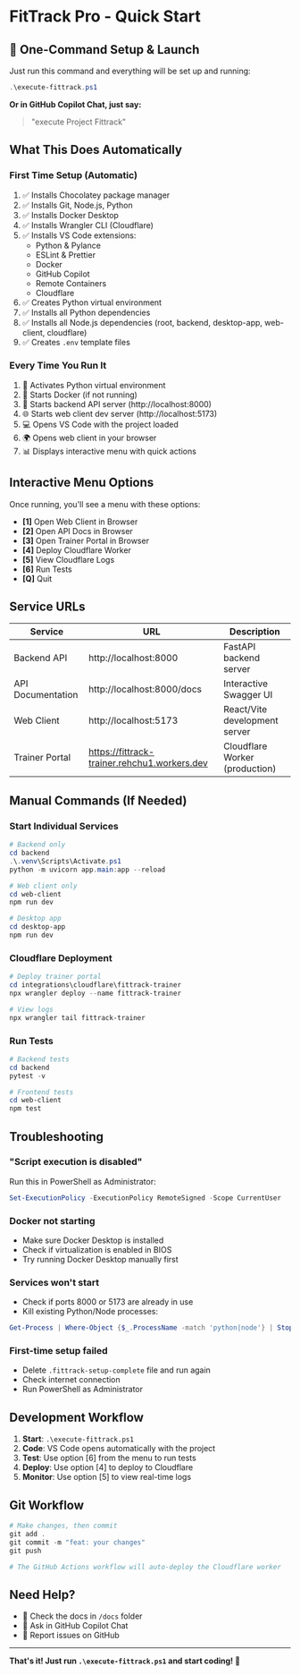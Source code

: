# FitTrack Pro - Quick Start

## 🚀 One-Command Setup & Launch

Just run this command and everything will be set up and running:

```powershell
.\execute-fittrack.ps1
```

**Or in GitHub Copilot Chat, just say:**
> "execute Project Fittrack"

## What This Does Automatically

### First Time Setup (Automatic)
1. ✅ Installs Chocolatey package manager
2. ✅ Installs Git, Node.js, Python
3. ✅ Installs Docker Desktop
4. ✅ Installs Wrangler CLI (Cloudflare)
5. ✅ Installs VS Code extensions:
   - Python & Pylance
   - ESLint & Prettier
   - Docker
   - GitHub Copilot
   - Remote Containers
   - Cloudflare
6. ✅ Creates Python virtual environment
7. ✅ Installs all Python dependencies
8. ✅ Installs all Node.js dependencies (root, backend, desktop-app, web-client, cloudflare)
9. ✅ Creates `.env` template files

### Every Time You Run It
1. 🐍 Activates Python virtual environment
2. 🐳 Starts Docker (if not running)
3. 📡 Starts backend API server (http://localhost:8000)
4. 🌐 Starts web client dev server (http://localhost:5173)
5. 💻 Opens VS Code with the project loaded
6. 🌍 Opens web client in your browser
7. 📊 Displays interactive menu with quick actions

## Interactive Menu Options

Once running, you'll see a menu with these options:

- **[1]** Open Web Client in Browser
- **[2]** Open API Docs in Browser
- **[3]** Open Trainer Portal in Browser
- **[4]** Deploy Cloudflare Worker
- **[5]** View Cloudflare Logs
- **[6]** Run Tests
- **[Q]** Quit

## Service URLs

| Service | URL | Description |
|---------|-----|-------------|
| Backend API | http://localhost:8000 | FastAPI backend server |
| API Documentation | http://localhost:8000/docs | Interactive Swagger UI |
| Web Client | http://localhost:5173 | React/Vite development server |
| Trainer Portal | https://fittrack-trainer.rehchu1.workers.dev | Cloudflare Worker (production) |

## Manual Commands (If Needed)

### Start Individual Services

```powershell
# Backend only
cd backend
.\.venv\Scripts\Activate.ps1
python -m uvicorn app.main:app --reload

# Web client only
cd web-client
npm run dev

# Desktop app
cd desktop-app
npm run dev
```

### Cloudflare Deployment

```powershell
# Deploy trainer portal
cd integrations\cloudflare\fittrack-trainer
npx wrangler deploy --name fittrack-trainer

# View logs
npx wrangler tail fittrack-trainer
```

### Run Tests

```powershell
# Backend tests
cd backend
pytest -v

# Frontend tests
cd web-client
npm test
```

## Troubleshooting

### "Script execution is disabled"
Run this in PowerShell as Administrator:
```powershell
Set-ExecutionPolicy -ExecutionPolicy RemoteSigned -Scope CurrentUser
```

### Docker not starting
- Make sure Docker Desktop is installed
- Check if virtualization is enabled in BIOS
- Try running Docker Desktop manually first

### Services won't start
- Check if ports 8000 or 5173 are already in use
- Kill existing Python/Node processes:
```powershell
Get-Process | Where-Object {$_.ProcessName -match 'python|node'} | Stop-Process -Force
```

### First-time setup failed
- Delete `.fittrack-setup-complete` file and run again
- Check internet connection
- Run PowerShell as Administrator

## Development Workflow

1. **Start**: `.\execute-fittrack.ps1`
2. **Code**: VS Code opens automatically with the project
3. **Test**: Use option [6] from the menu to run tests
4. **Deploy**: Use option [4] to deploy to Cloudflare
5. **Monitor**: Use option [5] to view real-time logs

## Git Workflow

```powershell
# Make changes, then commit
git add .
git commit -m "feat: your changes"
git push

# The GitHub Actions workflow will auto-deploy the Cloudflare worker
```

## Need Help?

- 📖 Check the docs in `/docs` folder
- 💬 Ask in GitHub Copilot Chat
- 🐛 Report issues on GitHub

---

**That's it! Just run `.\execute-fittrack.ps1` and start coding! 🎉**
